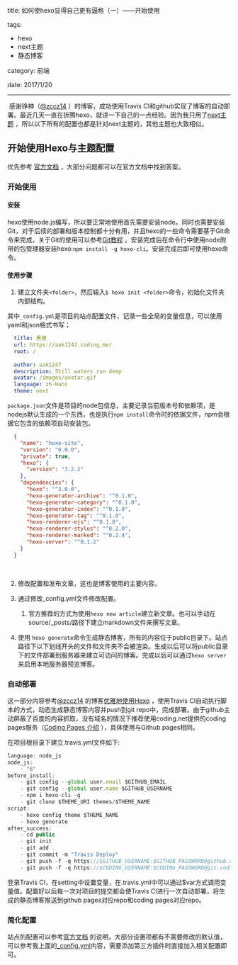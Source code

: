title: 如何使hexo显得自己更有逼格（一）——开始使用

tags: 

- hexo
- next主题
- 静态博客

category: 前端

date: 2017/1/20

---



​	感谢铮神（[@zccz14](http://zccz14.com/) ）的博客，成功使用Travis CI和github实现了博客的自动部署。最近几天一直在折腾hexo，就讲一下自己的一点经验。因为我只用了[next主题](http://theme-next.iissnan.com)  ，所以以下所有的配置也都是针对next主题的，其他主题也大致相似。

## 开始使用Hexo与主题配置

优先参考 [官方文档](https://hexo.io/zh-cn/docs/) ，大部分问题都可以在官方文档中找到答案。
<!--more-->
### 开始使用

#### 安装

hexo使用node.js编写，所以要正常地使用首先需要安装node。同时也需要安装Git，对于后续的部署和版本控制都十分有用，并且hexo的一些命令需要基于Git命令来完成，关于Git的使用可以参考[Git教程](http://www.liaoxuefeng.com/wiki/0013739516305929606dd18361248578c67b8067c8c017b000/)  。安装完成后在命令行中使用node附带的包管理器安装hexo:``npm install -g hexo-cli``。安装完成后即可使用hexo命令。
  ​
#### 使用步骤 

1.  建立文件夹``<folder>``，然后输入``$ hexo init <folder>``命令，初始化文件夹内部结构。

  其中``_config.yml``是项目的站点配置文件，记录一些全局的变量信息，可以使用yaml和json格式书写；

```yaml
  title: 黑境
  url: https://aak1247.coding.me/
  root: /
    
  author: aak1247
  description: Still waters run deep
  avatar: /images/avatar.gif
  language: zh-Hans
  theme: next
```


``package.json``文件是项目的node包信息，主要记录当前版本号和依赖项，是nodejs默认生成的一个东西，也是执行``npm install``命令时的依据文件，npm会根据它包含的依赖项自动安装包。

```json
  {
    "name": "hexo-site",
    "version": "0.0.0",
    "private": true,
    "hexo": {
      "version": "3.2.2"
    },
    "dependencies": {
      "hexo": "^3.0.0",
      "hexo-generator-archive": "^0.1.0",
      "hexo-generator-category": "^0.1.0",
      "hexo-generator-index": "^0.1.0",
      "hexo-generator-tag": "^0.1.0",
      "hexo-renderer-ejs": "^0.1.0",
      "hexo-renderer-stylus": "^0.2.0",
      "hexo-renderer-marked": "^0.2.4",
      "hexo-server": "^0.1.2"
    }
  }
```

  ​

2.  修改配置和发布文章，这也是博客使用的主要内容。

3.  通过修改_config.yml文件修改配置。
    1. 官方推荐的方式为使用``hexo new article``建立新文章。也可以手动在source/_posts/路径下建立markdown文件来撰写文章。

4.  使用 ``hexo generate``命令生成静态博客，所有的内容位于public目录下。站点路径下以下划线开头的文件和文件夹不会被渲染。生成以后可以将public目录下的文件部署到服务器来建立可访问的博客。完成以后可以通过``hexo server``来启用本地服务器预览博客。

### 自动部署

这一部分内容参考[@zccz14](zccz14.com) 的博客[优雅地使用Hexo](https://zccz14.com/2016/12/30/%E4%BC%98%E9%9B%85%E5%9C%B0%E4%BD%BF%E7%94%A8Hexo/) ，使用Travis CI自动执行脚本的方式，动态生成静态博客内容并push到git repo中，完成部署。由于github主动屏蔽了百度的内容抓取，没有域名的情况下推荐使用coding.net提供的coding pages服务（[Coding Pages 介绍](https://coding.net/help/doc/pages/index.html)  ），具体使用与Github pages相同。

在项目根目录下建立.travis.yml文件如下:

```typescript
language: node_js
node_js: 
    - "6"
before_install:
    - git config --global user.email $GITHUB_EMAIL
    - git config --global user.name $GITHUB_USERNAME
    - npm i hexo-cli -g
    - git clone $THEME_URI themes/$THEME_NAME
script:
    - hexo config theme $THEME_NAME
    - hexo generate
after_success:
    - cd public
    - git init
    - git add .
    - git commit -m "Travis Deploy"
    - git push -f -q https://$GITHUB_USERNAME:$GITHUB_PASSWORD@github.com/$GITHUB_USERNAME/$GITHUB_USERNAME.github.io master
    - git push -f -q https://$CODING_USERNAME:$CODING_PASSWORD@git.coding.net/$CODING_USERNAME/$CODING_USERNAME.coding.me master
```

登录Travis CI，在setting中设置变量，在.travis.yml中可以通过$var方式调用变量值。配置好以后每一次对项目的提交都会使Travis CI进行一次自动部署，将生成的静态博客推送到github pages对应repo和coding pages对应repo。

### 简化配置

站点的配置可以参考[官方文档](https://hexo.io/zh-cn/docs/) 的说明，大部分设置项都有不需要修改的默认值，可以参考我上面的<a href="#使用步骤">_config.yml</a>内容，需要添加第三方插件时直接加入相关配置即可。